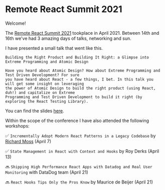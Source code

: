 # Remote React Summit 2021

Welcome!

The [Remote React Summit 2021](https://remote.reactsummit.com/) tookplace in April 2021. Between 14th and 16th we've had 3 amazing days of talks, networking and sun.

I have presented a small talk that went like this.

```
Building the Right Product and Building It Right: a Glimpse into Extreme Programming and Atomic Design

Have you heard about Atomic Design? How about Extreme Programming and Test Driven Development? For sure
you have heard about React - a few things, I bet. In this talk you will get some insight on leveraging 
the power of Atomic Design to build the right product (using React, duh!) and capitalize on Extreme 
Programming and Test Driven Development to build it right (by exploring the React Testing Library).
```

You can find the slides [here](https://github.com/ritamcastro/sharing-is-caring/blob/main/remote-react-summit-2021/A_glimpse_into_XP_and_Atomic_design.pdf).

Within the scope of the conference I have also attended the following workshops:

✅ `Incrementally Adopt Modern React Patterns in a Legacy Codebase` by [Richard Moss](https://github.com/ric9176/refactor-to-modern-patterns-workshop) (April 7)

✅ `State Management in React with Context and Hooks` by Roy Derks (April 13)

🔜 `Shipping High Performance React Apps with Datadog and Real User Monitoring` with DataDog team (April 21)

🔜 `React Hooks Tips Only the Pros Know` by Maurice de Beijer (April 21)
